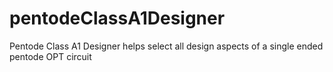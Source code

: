 # pentodeClassA1Designer
Pentode Class A1 Designer helps select all design aspects of a single ended pentode OPT circuit
